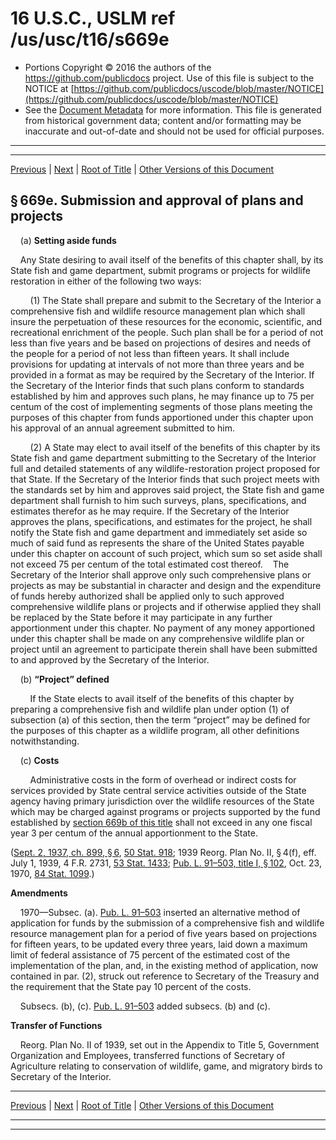 ---
---

# 16 U.S.C., USLM ref /us/usc/t16/s669e

* Portions Copyright © 2016 the authors of the https://github.com/publicdocs project.
  Use of this file is subject to the NOTICE at [https://github.com/publicdocs/uscode/blob/master/NOTICE](https://github.com/publicdocs/uscode/blob/master/NOTICE)
* See the [Document Metadata](././../../../..//README.md) for more information.
  This file is generated from historical government data; content and/or formatting may be inaccurate and out-of-date and should not be used for official purposes.

----------
----------

[Previous](./../../../..//us/usc/t16/ch5B/m__us_usc_t16_s669d.md) | [Next](./../../../..//us/usc/t16/ch5B/m__us_usc_t16_s669f.md) | [Root of Title](./../../../../) | [Other Versions of this Document](https://publicdocs.github.io/go/links?ns=uslm&ref=%2Fus%2Fusc%2Ft16%2Fs669e)

## § 669e. Submission and approval of plans and projects

    (a) __Setting aside funds__ 

    Any State desiring to avail itself of the benefits of this chapter shall, by its State fish and game department, submit programs or projects for wildlife restoration in either of the following two ways:

        (1) The State shall prepare and submit to the Secretary of the Interior a comprehensive fish and wildlife resource management plan which shall insure the perpetuation of these resources for the economic, scientific, and recreational enrichment of the people. Such plan shall be for a period of not less than five years and be based on projections of desires and needs of the people for a period of not less than fifteen years. It shall include provisions for updating at intervals of not more than three years and be provided in a format as may be required by the Secretary of the Interior. If the Secretary of the Interior finds that such plans conform to standards established by him and approves such plans, he may finance up to 75 per centum of the cost of implementing segments of those plans meeting the purposes of this chapter from funds apportioned under this chapter upon his approval of an annual agreement submitted to him.

        (2) A State may elect to avail itself of the benefits of this chapter by its State fish and game department submitting to the Secretary of the Interior full and detailed statements of any wildlife-restoration project proposed for that State. If the Secretary of the Interior finds that such project meets with the standards set by him and approves said project, the State fish and game department shall furnish to him such surveys, plans, specifications, and estimates therefor as he may require. If the Secretary of the Interior approves the plans, specifications, and estimates for the project, he shall notify the State fish and game department and immediately set aside so much of said fund as represents the share of the United States payable under this chapter on account of such project, which sum so set aside shall not exceed 75 per centum of the total estimated cost thereof.    The Secretary of the Interior shall approve only such comprehensive plans or projects as may be substantial in character and design and the expenditure of funds hereby authorized shall be applied only to such approved comprehensive wildlife plans or projects and if otherwise applied they shall be replaced by the State before it may participate in any further apportionment under this chapter. No payment of any money apportioned under this chapter shall be made on any comprehensive wildlife plan or project until an agreement to participate therein shall have been submitted to and approved by the Secretary of the Interior.

    (b) __“Project” defined__ 

        If the State elects to avail itself of the benefits of this chapter by preparing a comprehensive fish and wildlife plan under option (1) of subsection (a) of this section, then the term “project” may be defined for the purposes of this chapter as a wildlife program, all other definitions notwithstanding.

    (c) __Costs__ 

        Administrative costs in the form of overhead or indirect costs for services provided by State central service activities outside of the State agency having primary jurisdiction over the wildlife resources of the State which may be charged against programs or projects supported by the fund established by [section 669b of this title][/us/usc/t16/s669b] shall not exceed in any one fiscal year 3 per centum of the annual apportionment to the State.

([Sept. 2, 1937, ch. 899, § 6][/us/act/1937-09-02/ch899/s6], [50 Stat. 918][/us/stat/50/918]; 1939 Reorg. Plan No. II, § 4(f), eff. July 1, 1939, 4 F.R. 2731, [53 Stat. 1433][/us/stat/53/1433]; [Pub. L. 91–503, title I, § 102][/us/pl/91/503/s102], Oct. 23, 1970, [84 Stat. 1099][/us/stat/84/1099].)

 __Amendments__ 

    1970—Subsec. (a). [Pub. L. 91–503][/us/pl/91/503] inserted an alternative method of application for funds by the submission of a comprehensive fish and wildlife resource management plan for a period of five years based on projections for fifteen years, to be updated every three years, laid down a maximum limit of federal assistance of 75 percent of the estimated cost of the implementation of the plan, and, in the existing method of application, now contained in par. (2), struck out reference to Secretary of the Treasury and the requirement that the State pay 10 percent of the costs.

    Subsecs. (b), (c). [Pub. L. 91–503][/us/pl/91/503] added subsecs. (b) and (c).

 __Transfer of Functions__ 

    Reorg. Plan No. II of 1939, set out in the Appendix to Title 5, Government Organization and Employees, transferred functions of Secretary of Agriculture relating to conservation of wildlife, game, and migratory birds to Secretary of the Interior.

----------

[Previous](./../../../..//us/usc/t16/ch5B/m__us_usc_t16_s669d.md) | [Next](./../../../..//us/usc/t16/ch5B/m__us_usc_t16_s669f.md) | [Root of Title](./../../../../) | [Other Versions of this Document](https://publicdocs.github.io/go/links?ns=uslm&ref=%2Fus%2Fusc%2Ft16%2Fs669e)

----------
----------

[/us/usc/t16/s669b]: https://publicdocs.github.io/go/links?ns=uslm&ref=%2Fus%2Fusc%2Ft16%2Fs669b
[/us/act/1937-09-02/ch899/s6]: https://publicdocs.github.io/go/links?ns=uslm&ref=%2Fus%2Fact%2F1937-09-02%2Fch899%2Fs6
[/us/stat/50/918]: https://publicdocs.github.io/go/links?ns=uslm&ref=%2Fus%2Fstat%2F50%2F918
[/us/stat/53/1433]: https://publicdocs.github.io/go/links?ns=uslm&ref=%2Fus%2Fstat%2F53%2F1433
[/us/pl/91/503/s102]: https://publicdocs.github.io/go/links?ns=uslm&ref=%2Fus%2Fpl%2F91%2F503%2Fs102
[/us/stat/84/1099]: https://publicdocs.github.io/go/links?ns=uslm&ref=%2Fus%2Fstat%2F84%2F1099
[/us/pl/91/503]: https://publicdocs.github.io/go/links?ns=uslm&ref=%2Fus%2Fpl%2F91%2F503
[/us/pl/91/503]: https://publicdocs.github.io/go/links?ns=uslm&ref=%2Fus%2Fpl%2F91%2F503


